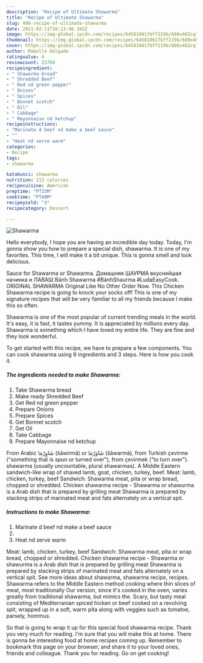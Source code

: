 ```yaml
---
description: "Recipe of Ultimate Shawarma"
title: "Recipe of Ultimate Shawarma"
slug: 400-recipe-of-ultimate-shawarma
date: 2021-02-11T16:13:46.342Z
image: https://img-global.cpcdn.com/recipes/64581061fbff219b/680x482cq70/shawarma-recipe-main-photo.jpg
thumbnail: https://img-global.cpcdn.com/recipes/64581061fbff219b/680x482cq70/shawarma-recipe-main-photo.jpg
cover: https://img-global.cpcdn.com/recipes/64581061fbff219b/680x482cq70/shawarma-recipe-main-photo.jpg
author: Mabelle Delgado
ratingvalue: 4
reviewcount: 23768
recipeingredient:
- " Shawarma bread"
- " Shredded Beef"
- " Red nd green pepper"
- " Onions"
- " Spices"
- " Bonnet scotch"
- " Oil"
- " Cabbage"
- " Mayonnaise nd ketchup"
recipeinstructions:
- "Marinate d beef nd make a beef sauce"
- ""
- "Heat nd serve warm"
categories:
- Recipe
tags:
- shawarma

katakunci: shawarma 
nutrition: 213 calories
recipecuisine: American
preptime: "PT33M"
cooktime: "PT40M"
recipeyield: "3"
recipecategory: Dessert

---
```



![Shawarma](https://img-global.cpcdn.com/recipes/64581061fbff219b/680x482cq70/shawarma-recipe-main-photo.jpg)

Hello everybody, I hope you are having an incredible day today. Today, I'm gonna show you how to prepare a special dish, shawarma. It is one of my favorites. This time, I will make it a bit unique. This is gonna smell and look delicious.

Sauce for Shawarma or Shawarma. Домашняя ШАУРМА вкуснейшая начинка и ЛАВАШ Bánh Shawarma #BánhShaurma #LudaEasyCook. ORIGINAL SHAWARMA Original Like No Other Order Now. This Chicken Shawarma recipe is going to knock your socks off! This is one of my signature recipes that will be very familiar to all my friends because I make this so often.

Shawarma is one of the most popular of current trending meals in the world. It's easy, it is fast, it tastes yummy. It is appreciated by millions every day. Shawarma is something which I have loved my entire life. They are fine and they look wonderful.


To get started with this recipe, we have to prepare a few components. You can cook shawarma using 9 ingredients and 3 steps. Here is how you cook it.

<!--inarticleads1-->

##### The ingredients needed to make Shawarma:

1. Take  Shawarma bread
1. Make ready  Shredded Beef
1. Get  Red nd green pepper
1. Prepare  Onions
1. Prepare  Spices
1. Get  Bonnet scotch
1. Get  Oil
1. Take  Cabbage
1. Prepare  Mayonnaise nd ketchup


From Arabic شَاوِرْمَا‎ (šāwirmā) or شَاوَرْمَا‎ (šāwarmā), from Turkish çevirme (&#34;something that is spun or turned over&#34;), from çevirmek (&#34;to turn over&#34;). shawarma (usually uncountable, plural shawarmas). A Middle Eastern sandwich-like wrap of shaved lamb, goat, chicken, turkey, beef. Meat: lamb, chicken, turkey, beef Sandwich: Shawarma meat, pita or wrap bread, chopped or shredded. Chicken shawarma recipe - Shawarma or shawurma is a Arab dish that is prepared by grilling meat Shawarma is prepared by stacking strips of marinated meat and fats alternately on a vertical spit. 

<!--inarticleads2-->

##### Instructions to make Shawarma:

1. Marinate d beef nd make a beef sauce
1. 
1. Heat nd serve warm


Meat: lamb, chicken, turkey, beef Sandwich: Shawarma meat, pita or wrap bread, chopped or shredded. Chicken shawarma recipe - Shawarma or shawurma is a Arab dish that is prepared by grilling meat Shawarma is prepared by stacking strips of marinated meat and fats alternately on a vertical spit. See more ideas about shawarma, shawarma recipe, recipes. Shawarma refers to the Middle Eastern method cooking where thin slices of meat, most traditionally Our version, since it&#39;s cooked in the oven, varies greatly from traditional shawarma, but mimics the. Scary, but tasty meal consisting of Mediterranian spiced hicken or beef cooked on a revolving spit, wrapped up in a soft, warm pita along with veggies such as tomatoe, parsely, hommus. 

So that is going to wrap it up for this special food shawarma recipe. Thank you very much for reading. I'm sure that you will make this at home. There is gonna be interesting food at home recipes coming up. Remember to bookmark this page on your browser, and share it to your loved ones, friends and colleague. Thank you for reading. Go on get cooking!
